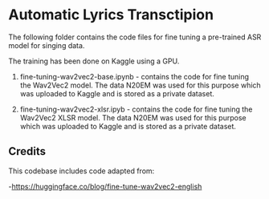 # Automatic Lyrics Transctipion

The following folder contains the code files for fine tuning a pre-trained ASR model for singing data.

The training has been done on Kaggle using a GPU. 

1. fine-tuning-wav2vec2-base.ipynb - contains the code for fine tuning the Wav2Vec2 model. The data N20EM was used for this purpose which was uploaded to Kaggle and is stored as a private dataset.

3. fine-tuning-wav2vec2-xlsr.ipyb - contains the code for fine tuning the Wav2Vec2 XLSR model. The data N20EM was used for this purpose which was uploaded to Kaggle and is stored as a private dataset.

## Credits

This codebase includes code adapted from: 

-https://huggingface.co/blog/fine-tune-wav2vec2-english
